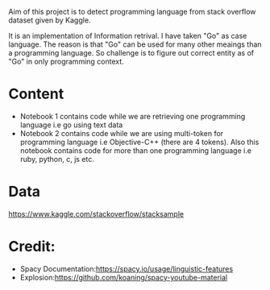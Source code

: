 Aim of this project is to detect programming language from stack overflow dataset given by Kaggle.

It is an implementation of Information retrival. I have taken "Go" as case language. The reason is that "Go" can be used for many other meaings than a programming language. So challenge is to figure out correct entity as of "Go" in only programming context.

# Content

- Notebook 1 contains code while we are retrieving one programming language i.e go using text data
- Notebook 2 contains code while we are using multi-token for programming language i.e Objective-C++ (there are 4 tokens). Also this notebook contains code for more than one programming language i.e ruby, python, c, js etc.

# Data

https://www.kaggle.com/stackoverflow/stacksample

# Credit:

- Spacy Documentation:https://spacy.io/usage/linguistic-features
- Explosion:https://github.com/koaning/spacy-youtube-material
